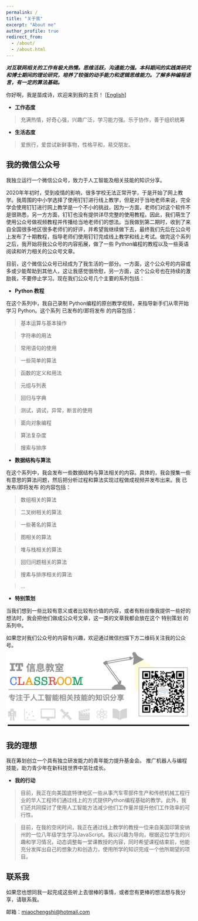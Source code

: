 ```yaml
---
permalink: /
title: "关于我"
excerpt: "About me"
author_profile: true
redirect_from: 
  - /about/
  - /about.html
---
```


***对互联网相关的工作有极大热情。思维活跃，沟通能力强。本科期间的实践类研究 和博士期间的理论研究，培养了较强的动手能力和逻辑思维能力。了解多种编程语 言，有一定的算法基础。***

你好啊，我是苗成诗，欢迎来到我的主页！ [[English](https://miaochengshi.github.io)]

- **工作态度** 
> 充满热情，好奇心强，兴趣广泛，学习能力强。乐于协作，善于组织统筹

- **生活态度** 
> 爱旅行，爱尝试新鲜事物，性格平和，易交朋友。

## 我的微信公众号
我独立运行一个微信公众号，致力于人工智能及相关技能的知识分享。

2020年年初时，受到疫情的影响，很多学校无法正常开学，于是开始了网上教学。我周围的中小学选择了使用钉钉进行线上教学，但是对于当地老师来说，完全学会使用钉钉进行网上教学是一个不小的挑战，因为一方面，老师们对这个软件不是很熟悉，另一方方面，钉钉也没有提供详尽完整的使用教程。因此，我们萌生了使用公众号做视频教程并传播给当地老师们的想法。当我做到第二期时，收到了来自全国很多地区很多老师们的好评，并希望我继续做下去，最终我们先后在公众号上发布了十期教程，指导老师们使用钉钉完成线上教学和线上考试。做完这个系列之后，我开始将我公众号的内容拓展，做了一些 Python编程的教程以及一些英语阅读和听力相关的公众号文章。

目前，这个微信公众号已经成为了我生活的一部分。一方面，这个公众号的内容或多或少能帮助到其他人，这让我感觉很欣慰，另一方面，这个公众号也在持续的激励我，不要停止学习。现在我们公众号几个主要的系列包括：

- **Python 教程**

在这个系列中，我自己录制 Python编程的原创教学视频，来指导新手们从零开始学习 Python。这个系列 已发布的/即将发布 的内容包括：

> 基本运算与基本操作

> 字符串的用法

> 常用语句的使用

> 一些简单的算法

> 函数的定义和用法

> 元组与列表

> 回归与字典

> 测试，调试，异常，断言的使用

> 面向对象编程

> 算法复杂度

> 搜索与排序

- **数据结构与算法**

在这个系列中，我会发布一些数据结构与算法相关的内容。具体的，我会搜集一些有意思的算法问题，然后把分析过程和算法实现过程做成视频并发布出来。我 已发布/即将发布 的内容包括：

> 数组相关的算法

> 二叉树相关的算法

> 一些著名的算法

> 图相关的算法

> 堆与栈相关的算法

> 回归问题相关的算法

> 搜素与排序相关的算法

> ...

- **特别策划**

当我们想到一些比较有意义或者比较有价值的内容，或者有粉丝像我提供一些好的想法时，我会把他们做成公众号文章，这一类的文章我都会放在这个 特别策划 的系列中。

如果您对我们公众号的内容有兴趣，欢迎通过微信扫描下方二维码关注我的公众号。
![My WeChat Official Account](/images/WeChatQR.gif)


## 我的理想

我在筹划创立一个具有独立研发能力的青年能力提升基金会。 推广机器人与编程技能，助力青少年在新科技世界中茁壮成长。

- **我的行动**

> 目前，我正在向美国底特律地区一些从事汽车零部件生产和传统机械工程行业的华人工程师们通过线上的方式提供Python编程基础的教学。此外，我们还共同探讨了使用人工智能方法减少他们工作量并提升他们工作效率的可行性。

> 目前，在我的空闲时间，我正在通过线上教学的教授一位来自美国印第安纳州的一位八年级学生学习JavaScript。我以兴趣为导向，根据这位学生的兴趣和学习情况，动态调整每一堂课教授的内容，同时希望课程结束前，他能充分发挥出自己的想象力和创造力，使用所学的知识完成一个他所期望的项目。


联系我
------
如果您也想同我一起完成这些听上去很棒的事情，或者您有更棒的想法想与我分享，请联系我。

邮箱：miaochengshi@hotmail.com
